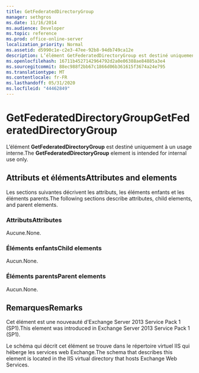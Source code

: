 ```yaml
---
title: GetFederatedDirectoryGroup
manager: sethgros
ms.date: 11/16/2014
ms.audience: Developer
ms.topic: reference
ms.prod: office-online-server
localization_priority: Normal
ms.assetid: d5990c1e-c2e3-47ee-92b8-94db749ca12e
description: L’élément GetFederatedDirectoryGroup est destiné uniquement à un usage interne.
ms.openlocfilehash: 16711b4527142964792d2a0e06388ae84885a3e4
ms.sourcegitcommit: 88ec988f2bb67c1866d06b361615f3674a24e795
ms.translationtype: MT
ms.contentlocale: fr-FR
ms.lasthandoff: 05/31/2020
ms.locfileid: "44462849"
---
```

# <a name="getfederateddirectorygroup"></a><span data-ttu-id="aa1d1-103">GetFederatedDirectoryGroup</span><span class="sxs-lookup"><span data-stu-id="aa1d1-103">GetFederatedDirectoryGroup</span></span>

<span data-ttu-id="aa1d1-104">L’élément **GetFederatedDirectoryGroup** est destiné uniquement à un usage interne.</span><span class="sxs-lookup"><span data-stu-id="aa1d1-104">The **GetFederatedDirectoryGroup** element is intended for internal use only.</span></span> 

## <a name="attributes-and-elements"></a><span data-ttu-id="aa1d1-105">Attributs et éléments</span><span class="sxs-lookup"><span data-stu-id="aa1d1-105">Attributes and elements</span></span>

<span data-ttu-id="aa1d1-106">Les sections suivantes décrivent les attributs, les éléments enfants et les éléments parents.</span><span class="sxs-lookup"><span data-stu-id="aa1d1-106">The following sections describe attributes, child elements, and parent elements.</span></span>
  
### <a name="attributes"></a><span data-ttu-id="aa1d1-107">Attributs</span><span class="sxs-lookup"><span data-stu-id="aa1d1-107">Attributes</span></span>

<span data-ttu-id="aa1d1-108">Aucune.</span><span class="sxs-lookup"><span data-stu-id="aa1d1-108">None.</span></span>
  
### <a name="child-elements"></a><span data-ttu-id="aa1d1-109">Éléments enfants</span><span class="sxs-lookup"><span data-stu-id="aa1d1-109">Child elements</span></span>

<span data-ttu-id="aa1d1-110">Aucun.</span><span class="sxs-lookup"><span data-stu-id="aa1d1-110">None.</span></span>
  
### <a name="parent-elements"></a><span data-ttu-id="aa1d1-111">Éléments parents</span><span class="sxs-lookup"><span data-stu-id="aa1d1-111">Parent elements</span></span>

<span data-ttu-id="aa1d1-112">Aucun.</span><span class="sxs-lookup"><span data-stu-id="aa1d1-112">None.</span></span>
  
## <a name="remarks"></a><span data-ttu-id="aa1d1-113">Remarques</span><span class="sxs-lookup"><span data-stu-id="aa1d1-113">Remarks</span></span>

<span data-ttu-id="aa1d1-114">Cet élément est une nouveauté d'Exchange Server 2013 Service Pack 1 (SP1).</span><span class="sxs-lookup"><span data-stu-id="aa1d1-114">This element was introduced in Exchange Server 2013 Service Pack 1 (SP1).</span></span>
  
<span data-ttu-id="aa1d1-115">Le schéma qui décrit cet élément se trouve dans le répertoire virtuel IIS qui héberge les services web Exchange.</span><span class="sxs-lookup"><span data-stu-id="aa1d1-115">The schema that describes this element is located in the IIS virtual directory that hosts Exchange Web Services.</span></span>
  

